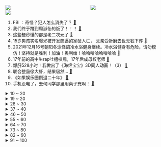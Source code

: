 <div >
	<a style="float:left;width:55%;" href = "https://github.com/anuraghazra/github-readme-stats">
	 <img src = "https://github-readme-stats.vercel.app/api?username=iuuuuuaena&theme=buefy&show_icons=true"/>
	</a>
	<a  style="float:right;width:45%" href = "https://github.com/anuraghazra/github-readme-stats">
	 <img  src="https://github-readme-stats.vercel.app/api/top-langs/?username=anuraghazra&layout=compact"/>
	</a>
	</div>

[![](https://img.shields.io/badge/jxd-@jxdgogogo.xyz-yellowgreen.svg)](https://www.jxdgogogo.xyz)<br>
1. FBI ：奇怪？犯人怎么消失了？ [:link:](//www.bilibili.com/video/BV1TP4y1H7ey) <br>
2. 我们终于蹭到周淑怡的饭了！！！ [:link:](//www.bilibili.com/video/BV1gQ4y1Y7dY) <br>
3. 这些梗秒懂的都是老二次元了 [:link:](//www.bilibili.com/video/BV1na411k7ok) <br>
4. 15岁男孩实名曝光被开发商逼的家破人亡， 父亲受折磨去世无钱下葬 [:link:](//www.bilibili.com/video/BV1kM4y1c7xN) <br>
5. 2021年12月16号朝阳冬泳怪鸽冷水浴健身继续。冷水浴健身有危险，请勿模仿！坚持就是胜利！加油！奥利给！哈哈哈哈哈哈哈哈 [:link:](//www.bilibili.com/video/BV1qm4y1X7p1) <br>
6. 17年前的高中生rap吐槽校规，17年后成母校老师 [:link:](//www.bilibili.com/video/BV1vb4y1q7QL) <br>
7. 爆肝528小时！我做出了《海绵宝宝》3D同人动画！（3） [:link:](//www.bilibili.com/video/BV1Ki4y1o7hr) <br>
8. 联合整蛊徐大虾，结果居然... [:link:](//www.bilibili.com/video/BV1tS4y1Q7ud) <br>
9. 《如果娱乐圈倒退二十年》 [:link:](//www.bilibili.com/video/BV1J34y1671u) <br>
10. 手机没电了，去何同学那里用桌子充啊！ [:link:](//www.bilibili.com/video/BV14b4y1v775) <br>
<details>
<summary>10 ~ 20</summary>

11. 让小学生当导演,能否拍出,中国最纯粹的电影?! [:link:](//www.bilibili.com/video/BV1LM4y1c7Ap) <br>
12. 「孤勇者」不孤独 [:link:](//www.bilibili.com/video/BV1J34y167n3) <br>
13. 必收藏！百万人浏览后，大家共建了一份全网免费优质课程资源库 [:link:](//www.bilibili.com/video/BV1Mi4y1o7CE) <br>
14. 对话，余华！！！！！！！ [:link:](//www.bilibili.com/video/BV1Qr4y1D7ei) <br>
15. 这些画面到今天看都不过时！ [:link:](//www.bilibili.com/video/BV1eY411H7Db) <br>
16. 中国人不骗中国人，边境发财日入过万 [:link:](//www.bilibili.com/video/BV1Jg411w7d7) <br>
17. 炸 裂 说 唱 《峰顶》AK remix [:link:](//www.bilibili.com/video/BV1kM4y1c7Yg) <br>
18. 反 向 带 货 P K 版 本 [:link:](//www.bilibili.com/video/BV12Y411W7Yy) <br>
19. 玩个象棋都能开挂？万宁象棋这游戏就离谱！ [:link:](//www.bilibili.com/video/BV1cr4y1Q72G) <br>
</details>
<details>
<summary>19 ~ 20</summary>

20. 《百变CEO》 [:link:](//www.bilibili.com/video/BV1Ui4y1d7L2) <br>
21. 什么样的坦克手能一挑二十二？【小约翰】 [:link:](//www.bilibili.com/video/BV1bR4y1x7RP) <br>
22. 在街上对路人展开疯狂夸夸，看看大家会有什么反应 [:link:](//www.bilibili.com/video/BV1Ng411w76X) <br>
23. 出租车起步价一首歌 [:link:](//www.bilibili.com/video/BV1vZ4y1Q7GA) <br>
24. 《 关于我跟老师灵魂交换这件事。。。。》 [:link:](//www.bilibili.com/video/BV16r4y1D74C) <br>
25. 今年冬奥会没他 我不看 [:link:](//www.bilibili.com/video/BV15i4y1d7SX) <br>
26. 2000000+血的塔姆？云顶首个血量破百万英雄 [:link:](//www.bilibili.com/video/BV1Mb4y1v72g) <br>
27. 【空岛】无 中 生 有 [:link:](//www.bilibili.com/video/BV1ag411w78g) <br>
28. 全世界排名第一的蛋糕！包教包会，闭着眼睛也能做出来！ [:link:](//www.bilibili.com/video/BV1D44y1E7QK) <br>
</details>
<details>
<summary>28 ~ 30</summary>

29. 大 战 黑 熊 精 [:link:](//www.bilibili.com/video/BV18S4y1Q7v1) <br>
30. “更努力，更好，更快，更强！” [:link:](//www.bilibili.com/video/BV1W34y167WG) <br>
31. ⚠️ 然 辅 导 ⚠️（直播剪辑） [:link:](//www.bilibili.com/video/BV1sr4y1U7vD) <br>
32. 今天真的是有点心疼老爸和老弟。 [:link:](//www.bilibili.com/video/BV1YS4y1Q7D3) <br>
33. 怒花5万去检测，我发现洗面奶真的不用买贵的！【老爸评测】 [:link:](//www.bilibili.com/video/BV1va411k7jE) <br>
34. 又整蛊小潮院长 [:link:](//www.bilibili.com/video/BV1MP4y1H7GN) <br>
35. 【同人动画】儿童迪迦4：盖亚的宠物！！！！！！ [:link:](//www.bilibili.com/video/BV13Q4y1Y7bD) <br>
36. 《风起洛阳》，有人在混！ [:link:](//www.bilibili.com/video/BV1Yr4y1U7ec) <br>
37. 客户：货挺好，下次别送了！！【自行车快乐阴人流#1】 [:link:](//www.bilibili.com/video/BV1mr4y1D7it) <br>
</details>
<details>
<summary>37 ~ 40</summary>

38. 催 逝 员 和 穿 山 甲 [:link:](//www.bilibili.com/video/BV1AQ4y1Y7Zs) <br>
39. 弱弱问一句：我是不是破解了全天下黑猫的隐身术？ [:link:](//www.bilibili.com/video/BV1FQ4y1Y79p) <br>
40. 消防救援新技能滑雪救援，这是救援中的天花板吧 [:link:](//www.bilibili.com/video/BV19M4y1c7Uy) <br>
41. 原神燃泪台词写进作文！黎明到来前必须有人稍微照亮黑暗【学霸素材本】 [:link:](//www.bilibili.com/video/BV1Kq4y1B7AA) <br>
42. 作者收益微薄 平台却获暴利 知网到底怎么了？ [:link:](//www.bilibili.com/video/BV1CF411q7HS) <br>
43. 《 校 园 情 侣 的 魅 力 》 [:link:](//www.bilibili.com/video/BV1aR4y1x7jC) <br>
44. 这是一只小猫咪应该有的操作吗？！一整个震惊！ [:link:](//www.bilibili.com/video/BV1Hq4y1B7Y6) <br>
45. 2美元的玩具，作用居然这么大？"武器 "中国科技 "玩具 [:link:](//www.bilibili.com/video/BV1Ca411r7Cf) <br>
46. 敲开百万UP主家门，从起床到睡觉真实揭秘，他居然是这样的人！ [:link:](//www.bilibili.com/video/BV1444y1J7sw) <br>
</details>
<details>
<summary>46 ~ 50</summary>

47. 啊哈哈，催逝员玩具来啦！真的太离谱了！ [:link:](//www.bilibili.com/video/BV1BM4y1c7Uf) <br>
48. 笑死！神户中华街，北京烤鸭店大妈的中式塑料日语绝了！ [:link:](//www.bilibili.com/video/BV1hq4y1B7Ay) <br>
49. 小黑豹：不 心 动 挑 战 ！ [:link:](//www.bilibili.com/video/BV1K3411x7be) <br>
50. 【医学博士】大部分的人都有的问题，可发现就已经晚了 I 菊 花 宝 典 [:link:](//www.bilibili.com/video/BV1WR4y1W7FY) <br>
51. 两个月宝宝突然窒息，120调度员冷静指导隔空急救，孩子化险为夷！ [:link:](//www.bilibili.com/video/BV1jb4y1v7Y3) <br>
52. 小翔哥花了一整天的时间，终于吃到张家口最具特色美食“莜面” [:link:](//www.bilibili.com/video/BV1nP4y1H74w) <br>
53. 好久没有这样快乐过了 [:link:](//www.bilibili.com/video/BV1mZ4y1Q7Ma) <br>
54. 在遥远的边境，有一个少有人知的民族，默默守护着那片土地，他们是帕米尔高原的雄鹰 [:link:](//www.bilibili.com/video/BV1DL4y1J7i7) <br>
55. 沙雕误入新藏线（二），队友祭天，法力无边 [:link:](//www.bilibili.com/video/BV12M4y1c71E) <br>
</details>
<details>
<summary>55 ~ 60</summary>

56. 免费上映！超凡蜘蛛侠3应该是这样拍的！(游改电影)《漫威/超凡蜘蛛侠3-战导剪辑版》 [:link:](//www.bilibili.com/video/BV1oP4y1n7YM) <br>
57. 双 押 特 工 [:link:](//www.bilibili.com/video/BV1p3411x7mT) <br>
58. 今年我被坑惨了！不应该相信这些广告的！ [:link:](//www.bilibili.com/video/BV16L411j7Yp) <br>
59. 【原神·角色集结】超惊艳全角色出场（2.3武器篇） [:link:](//www.bilibili.com/video/BV16q4y127SU) <br>
60. b 站 热 度 年 度 总 结 ☆【禁止套娃2021】 [:link:](//www.bilibili.com/video/BV1534y197WX) <br>
61. 妻子是配音演员 睡前演绎不同版本“挨着你睡” 网友：容嬷嬷这一出老公吓跑了 [:link:](//www.bilibili.com/video/BV1BL4y1H7DA) <br>
62. 谁 说 站 在 光 里 才 算 英 雄 [:link:](//www.bilibili.com/video/BV1rY411W7X1) <br>
63. 我终于娶到了我6岁时喜欢的姑娘 [:link:](//www.bilibili.com/video/BV1hr4y1D7ry) <br>
64. 女友被创成植物人，闺蜜上高地，我该怎么办？ACG四大人渣之鸣海孝之 [:link:](//www.bilibili.com/video/BV1H34y167zb) <br>
</details>
<details>
<summary>64 ~ 70</summary>

65. 今天下血本了，去印度餐厅吃饭了！ [:link:](//www.bilibili.com/video/BV1XY411W7HB) <br>
66. 【洛克手游最新宣传片】首发精灵！首发场景！冒险启程~ [:link:](//www.bilibili.com/video/BV1bS4y1Q7Dy) <br>
67. 神箭手·叶问 [:link:](//www.bilibili.com/video/BV16L4y1H7Yt) <br>
68. 当柴犬变成了五郎之后会发生什么呢hhhhh【原神/表情包】 [:link:](//www.bilibili.com/video/BV1tR4y1x7pe) <br>
69. 现在医院里面还有我五只猫，关键破抹布可能要砸手里了 [:link:](//www.bilibili.com/video/BV19i4y1d7ki) <br>
70. 假 如 上 班 是 修 仙  ？！ [:link:](//www.bilibili.com/video/BV1AD4y1c7EG) <br>
71. 当国乐遇上《Rolling In The Deep》效果直接拉满！ [:link:](//www.bilibili.com/video/BV1Qm4y1X73Y) <br>
72. 【STN快报 open beta】你的第一台PS5可能在特斯拉里 [:link:](//www.bilibili.com/video/BV1pP4y1H7Px) <br>
73. 中国最孤独的动物园：一个失败的生意人，一群动物的保护神 [:link:](//www.bilibili.com/video/BV1yU4y1K76q) <br>
</details>
<details>
<summary>73 ~ 80</summary>

74. 《蜘蛛侠3》九万人打出9.1分！情怀爆表！初见影评放送（含剧透部分） [:link:](//www.bilibili.com/video/BV14q4y1B7D3) <br>
75. 身高1米的他守护着2000多位百姓的健康 [:link:](//www.bilibili.com/video/BV1hm4y1X7wy) <br>
76. 可能是中国最“干净”的电影了，当你看懂了，一切的苦难都会过去！《城南旧事》 [:link:](//www.bilibili.com/video/BV1uQ4y1v7KY) <br>
77. 【原神】耗时一个月用十米长卷打开璃月全景 [:link:](//www.bilibili.com/video/BV1S44y1E7Hy) <br>
78. 在广东见家长要注意什么？ [:link:](//www.bilibili.com/video/BV1FR4y1W7mE) <br>
79. 整蛊！假装偷偷在熟睡女友旁看小姐姐热舞！被逮个正着！ [:link:](//www.bilibili.com/video/BV19q4y127b5) <br>
80. 自己交社保，支付宝微信一步搞定，还能白嫖7200元！【深蓝保】 [:link:](//www.bilibili.com/video/BV1kr4y1U7qM) <br>
81. 帅小伙花四天时间，终于研究出锅盔的做法，这味道太香啦！ [:link:](//www.bilibili.com/video/BV1ta411k7Ly) <br>
82. 全班唯一自习被锁教室里的学生 [:link:](//www.bilibili.com/video/BV1ja411k7Wa) <br>
</details>
<details>
<summary>82 ~ 90</summary>

83. 【前方超能】白嫖失败！三分钟用冷兵器撼动你的DNA [:link:](//www.bilibili.com/video/BV1rL4y1J7Wq) <br>
84. 在华莱士花300元，吃了一半肚子开始疼，胖头佬直呼厕所不够用！【还债挑战ep01-华莱士】 [:link:](//www.bilibili.com/video/BV1BS4y1Q7jV) <br>
85. 我发现了一种宝藏猫 [:link:](//www.bilibili.com/video/BV1fR4y1p7sJ) <br>
86. 当你的经验条变得「不再普通」!!？ [:link:](//www.bilibili.com/video/BV1DZ4y1Q7SQ) <br>
87. 此生最遗憾的是：做了一个读书很少，结婚很早的女孩，一手牌打的稀烂，读书时选择打工，工作时选择婚姻，好不容易以为找到依靠了，又成了单亲妈妈。后悔一抓一大把… [:link:](//www.bilibili.com/video/BV1kP4y1n7Ap) <br>
88. 【电竞星快报】L P L 反向颁奖典礼！神的秘密我告诉你！（第三季完结） [:link:](//www.bilibili.com/video/BV1Qr4y1D7hV) <br>
89. 这也行？凶手女儿给凶手出谅解书？彭州案件【奇案追溯】 [:link:](//www.bilibili.com/video/BV1em4y1X7pX) <br>
90. 一斗VS九条⚠️更衣室大战 [:link:](//www.bilibili.com/video/BV1Yi4y197YW) <br>
91. 承太郎3分19秒速通石之海 [:link:](//www.bilibili.com/video/BV1Rg411w7mx) <br>
</details>
<details>
<summary>91 ~ 100</summary>

92. 儿子喝药结束一命，我挣这么多钱花不完！ [:link:](//www.bilibili.com/video/BV1XL4y1H7Pq) <br>
93. 你还太年轻 [:link:](//www.bilibili.com/video/BV1nq4y1B7Ad) <br>
94. 为了下届学弟，我辈义不容辞 [:link:](//www.bilibili.com/video/BV1kq4y127oC) <br>
95. 我们拆了世界上第一款游戏主机，随后游戏观受到了撞击！ [:link:](//www.bilibili.com/video/BV1pa411k7VW) <br>
96. 【鬼谷说】虾蟹：只要我变得足够好吃就不会被吃 [:link:](//www.bilibili.com/video/BV1RF411q7DU) <br>
97. “二哈: 我就是纯欲天花板！” [:link:](//www.bilibili.com/video/BV1LZ4y1X7EZ) <br>
98. 【时代少年团】《傻瓜》练习室版 [:link:](//www.bilibili.com/video/BV1jb4y1v75M) <br>
99. 难得舅舅给侄子过生日，结果蛋糕爆炸了，属实两败俱伤。 [:link:](//www.bilibili.com/video/BV1NF41167kq) <br>
100. 高低得跟你比划两下 [:link:](//www.bilibili.com/video/BV1xS4y1Q7YV) <br>
</details>
